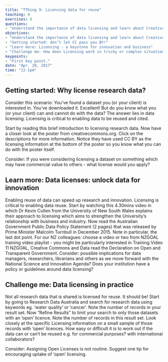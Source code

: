 ```yaml
---
title: "TThing 9: Licensing data for reuse"
teaching: 0
exercises: 0
questions:
- "Understand the importance of data licensing and learn about Creative Commons."
objectives:
- "Understand the importance of data licensing and learn about Creative Commons."
- "Getting started: don’t let CC pass you BY!"
- "Learn more: Licensing - a keystone for innovation and business"
- "Challenge me: How does Licensing work in tricky or complex situations?"
keypoints:
- "First key point."
date: "Apr. 20, 2017"
time: "12-1pm"
---
```


## Getting started: Why license research data?

Consider this scenario: You’ve found a dataset you (or your client) is interested in.  You’ve downloaded it. Excellent!  But do you know what you (or your client) can and cannot do with the data?  The answer lies in data licensing.  Licensing is critical to enabling data to be reused and cited.

Start by reading this brief introduction to licensing research data.
Now have a closer look at the poster from creativecommons.org.  Click on the descriptions for more information.  Notice they have used CC BY as the licensing information at the bottom of the poster so you know what you can do with the poster itself.

Consider:  If you were considering licensing a dataset on something which may have commercial value to others - what license would you apply?

## Learn more: Data licenses: unlock data for innovation

Enabling reuse of data can speed up research and innovation.  Licensing is critical to enabling data reuse.
Start by watching this 4.30mins video in which Dr Kevin Cullen from the University of New South Wales explains their approach to licensing which aims to strengthen the University’s relationship with business and industry.
Now read the Australian Government Public Data Policy Statement (2 pages) that was released by Prime Minister Malcolm Turnbull in December 2015.  Note in particular, the last dot point.
For our NZ colleagues:
choose a video or two from NZGOAL training video playlist - you might be particularly interested in Training Video 11 NZGOAL, Creative Commons and Data
read the Declaration on Open and Transparent Government.
Consider: possible implications for data managers, researchers, librarians and others as we move forward with the National Science and Innovation Agenda?
Does your institution have a policy or guidelines around data licensing?

## Challenge me: Data licensing in practice

Not all research data that is shared is licensed for reuse. It should be!
Start by going to Research Data Australia and search for research data using keywords eg. ‘water quality’ or ‘cancer’.  Note the number of records in your result set.
Now “Refine Results” to limit your search to only those datasets with an ‘open’ licence.  Note the number of records in this result set.
Look closely at the specific Licensing information on a small sample of those records with ‘open’ licences. How easy or difficult it is to work out if the data can or can’t be reused e.g. for commercial purposes? with international collaborators?


Consider:  Assigning Open Licenses is not routine. Suggest one tip for encouraging uptake of ‘open’ licensing.
